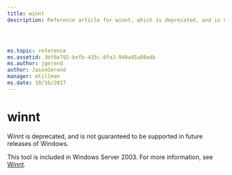 ```yaml
---
title: winnt
description: Reference article for winnt, which is deprecated, and is not guaranteed to be supported in future releases of Windows.




ms.topic: reference
ms.assetid: 3bf6e792-befb-435c-8fa3-940a45a98adb
ms.author: jgerend
author: JasonGerend
manager: mtillman
ms.date: 10/16/2017
---
```


# winnt



Winnt is deprecated, and is not guaranteed to be supported in future releases of Windows.

This tool is included in Windows Server 2003. For more information, see [Winnt](/previous-versions/orphan-topics/ws.10/cc755763(v=ws.10)).
